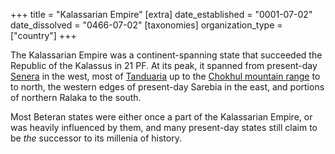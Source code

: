 +++
title = "Kalassarian Empire"
[extra]
date_established = "0001-07-02"
date_dissolved = "0466-07-02"
[taxonomies]
organization_type = ["country"]
+++

The Kalassarian Empire was a continent-spanning state that succeeded the Republic of the Kalassus in 21 PF. At its peak, it spanned from present-day [Senera](@/locations/senera.md) in the west, most of [Tanduaria](@/locations/tanduaria.md) up to the [Chokhul mountain range](@/locations/chokhul-mountains.md) to to north, the western edges of present-day Sarebia in the east, and portions of northern Ralaka to the south.

Most Beteran states were either once a part of the Kalassarian Empire, or was heavily influenced by them, and many present-day states still claim to be *the* successor to its millenia of history.